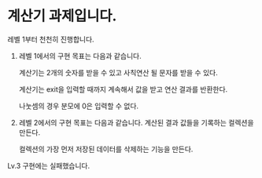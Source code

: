 ﻿# 계산기 과제입니다.
 레벨 1부터 천천히 진행합니다.
 1. 레벨 1에서의 구현 목표는 다음과 같습니다.

    계산기는 2개의 숫자를 받을 수 있고 사칙연산 될 문자를 받을 수 있다.

    계산기는 exit을 입력할 때까지 계속해서 값을 받고 연산 결과를 반환한다.

    나눗셈의 경우 분모에 0은 입력할 수 없다.
    
 2. 레벨 2에서의 구현 목표는 다음과 같습니다.
    계산된 결과 값들을 기록하는 컬렉션을 만든다.
    
    컬렉션의 가장 먼저 저장된 데이터를 삭제하는 기능을 만든다.

 Lv.3 구현에는 실패했습니다.
